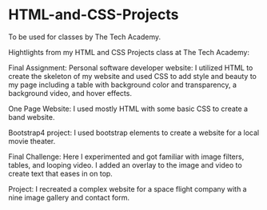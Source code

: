 # HTML-and-CSS-Projects
To be used for classes by The Tech Academy.

Hightlights from my HTML and CSS Projects class at The Tech Academy:

Final Assignment:
Personal software developer website: I utilized HTML to create the skeleton of my website and used CSS to add style and beauty to my page including a table with background color and transparency, a background video, and hover effects.

One Page Website:
I used mostly HTML with some basic CSS to create a band website.

Bootstrap4 project:
I used bootstrap elements to create a website for a local movie theater.

Final Challenge:
Here I experimented and got familiar with image filters, tables, and looping video. I added an overlay to the image and video to create text that eases in on top.

Project:
I recreated a complex website for a space flight company with a nine image gallery and contact form.